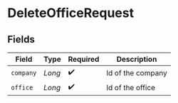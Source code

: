 # DeleteOfficeRequest


## Fields

| Field              | Type               | Required           | Description        |
| ------------------ | ------------------ | ------------------ | ------------------ |
| `company`          | *Long*             | :heavy_check_mark: | Id of the company  |
| `office`           | *Long*             | :heavy_check_mark: | Id of the office   |